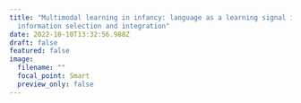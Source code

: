 ```yaml
---
title: "Multimodal learning in infancy: language as a learning signal in
  information selection and integration"
date: 2022-10-10T13:32:56.988Z
draft: false
featured: false
image:
  filename: ""
  focal_point: Smart
  preview_only: false
---
```

